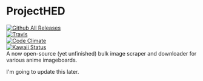 # ProjectHED
[![Github All Releases](https://img.shields.io/github/downloads/MoeChezzy/ProjectHED/total.svg)](https://github.com/MoeChezzy/ProjectHED)  
[![Travis](https://img.shields.io/travis/MoeChezzy/ProjectHED.svg)](https://travis-ci.org/MoeChezzy/ProjectHED)  
[![Code Climate](https://img.shields.io/codeclimate/issues/github/MoeChezzy/ProjectHED.svg)](https://codeclimate.com/github/MoeChezzy/ProjectHED)  
[![Kawaii Status](https://img.shields.io/badge/status-kawaii-ffbaff.svg)](https://github.com/MoeChezzy/ProjectHED)  
A now open-source (yet unfinished) bulk image scraper and downloader for various anime imageboards.

I'm going to update this later.
